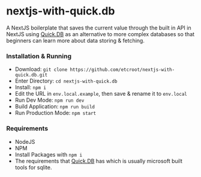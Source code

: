 # nextjs-with-quick.db
A NextJS boilerplate that saves the current value through the built in API in NextJS using [Quick.DB](https://www.npmjs.com/package/quick.db) as an alternative to more complex databases so that beginners can learn more about data storing & fetching.

### Installation & Running
* Download: `git clone https://github.com/etcroot/nextjs-with-quick.db.git`
* Enter Directory: `cd nextjs-with-quick.db`
* Install: `npm i`
* Edit the URL in `env.local.example`, then save & rename it to `env.local`
* Run Dev Mode: `npm run dev`
* Build Application: `npm run build`
* Run Production Mode: `npm start`

### Requirements
* NodeJS
* NPM
* Install Packages with `npm i`
* The requirements that [Quick.DB](https://github.com/etcroot/nextjs-with-quick.db) has which is usually microsoft built tools for sqlite.

